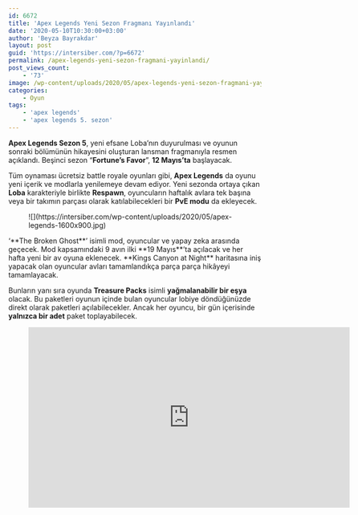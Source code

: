 ```yaml
---
id: 6672
title: 'Apex Legends Yeni Sezon Fragmanı Yayınlandı'
date: '2020-05-10T10:30:00+03:00'
author: 'Beyza Bayrakdar'
layout: post
guid: 'https://intersiber.com/?p=6672'
permalink: /apex-legends-yeni-sezon-fragmani-yayinlandi/
post_views_count:
    - '73'
image: /wp-content/uploads/2020/05/apex-legends-yeni-sezon-fragmani-yayinlandi.jpg
categories:
    - Oyun
tags:
    - 'apex legends'
    - 'apex legends 5. sezon'
---
```


**Apex Legends Sezon 5**, yeni efsane Loba’nın duyurulması ve oyunun sonraki bölümünün hikayesini oluşturan lansman fragmanıyla resmen açıklandı. Beşinci sezon “**Fortune’s Favor**”, **12 Mayıs’ta** başlayacak.

Tüm oynaması ücretsiz battle royale oyunları gibi, **Apex Legends** da oyunu yeni içerik ve modlarla yenilemeye devam ediyor. Yeni sezonda ortaya çıkan **Loba** karakteriyle birlikte **Respawn**, oyuncuların haftalık avlara tek başına veya bir takımın parçası olarak katılabilecekleri bir **PvE modu** da ekleyecek.

<figure class="wp-block-image size-large">![](https://intersiber.com/wp-content/uploads/2020/05/apex-legends-1600x900.jpg)</figure>‘**The Broken Ghost**’ isimli mod, oyuncular ve yapay zeka arasında geçecek. Mod kapsamındaki 9 avın ilki **19 Mayıs**’ta açılacak ve her hafta yeni bir av oyuna eklenecek. **Kings Canyon at Night** haritasına iniş yapacak olan oyuncular avları tamamlandıkça parça parça hikâyeyi tamamlayacak.

Bunların yanı sıra oyunda **Treasure Packs** isimli **yağmalanabilir bir eşya** olacak. Bu paketleri oyunun içinde bulan oyuncular lobiye döndüğünüzde direkt olarak paketleri açılabilecekler. Ancak her oyuncu, bir gün içerisinde **yalnızca bir adet** paket toplayabilecek.

<figure class="wp-block-embed-youtube wp-block-embed is-type-video is-provider-youtube wp-embed-aspect-16-9 wp-has-aspect-ratio"><div class="wp-block-embed__wrapper"><span class="embed-youtube" style="text-align:center; display: block;"><iframe allowfullscreen="true" class="youtube-player" height="360" src="https://www.youtube.com/embed/quACziGJqQM?version=3&rel=1&fs=1&autohide=2&showsearch=0&showinfo=1&iv_load_policy=1&wmode=transparent" style="border:0;" width="640"></iframe></span></div></figure>
